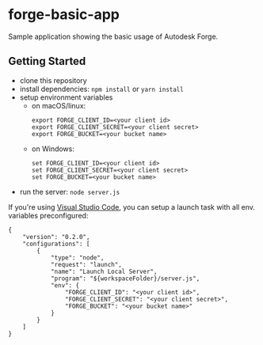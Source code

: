 # forge-basic-app

Sample application showing the basic usage of Autodesk Forge.

## Getting Started

- clone this repository
- install dependencies: `npm install` or `yarn install`
- setup environment variables
  - on macOS/linux:
    ```
    export FORGE_CLIENT_ID=<your client id>
    export FORGE_CLIENT_SECRET=<your client secret>
    export FORGE_BUCKET=<your bucket name>
    ```
  - on Windows:
    ```
    set FORGE_CLIENT_ID=<your client id>
    set FORGE_CLIENT_SECRET=<your client secret>
    set FORGE_BUCKET=<your bucket name>
    ```
- run the server: `node server.js`

If you're using [Visual Studio Code](https://code.visualstudio.com),
you can setup a launch task with all env. variables preconfigured:

```
{
    "version": "0.2.0",
    "configurations": [
        {
            "type": "node",
            "request": "launch",
            "name": "Launch Local Server",
            "program": "${workspaceFolder}/server.js",
            "env": {
                "FORGE_CLIENT_ID": "<your client id>",
                "FORGE_CLIENT_SECRET": "<your client secret>",
                "FORGE_BUCKET": "<your bucket name>"
            }
        }
    ]
}
```
